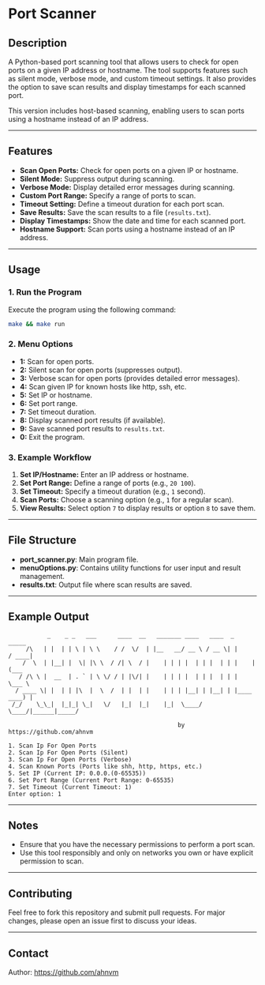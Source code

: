 # Port Scanner

## Description
A Python-based port scanning tool that allows users to check for open ports on a given IP address or hostname. The tool supports features such as silent mode, verbose mode, and custom timeout settings. It also provides the option to save scan results and display timestamps for each scanned port.

This version includes host-based scanning, enabling users to scan ports using a hostname instead of an IP address.

---

## Features
- **Scan Open Ports:** Check for open ports on a given IP or hostname.
- **Silent Mode:** Suppress output during scanning.
- **Verbose Mode:** Display detailed error messages during scanning.
- **Custom Port Range:** Specify a range of ports to scan.
- **Timeout Setting:** Define a timeout duration for each port scan.
- **Save Results:** Save the scan results to a file (`results.txt`).
- **Display Timestamps:** Show the date and time for each scanned port.
- **Hostname Support:** Scan ports using a hostname instead of an IP address.


---

## Usage
### 1. Run the Program
Execute the program using the following command:
```bash
make && make run
```

### 2. Menu Options
- **1:** Scan for open ports.
- **2:** Silent scan for open ports (suppresses output).
- **3:** Verbose scan for open ports (provides detailed error messages).
- **4:** Scan given IP for known hosts like http, ssh, etc.
- **5:** Set IP or hostname.
- **6:** Set port range.
- **7:** Set timeout duration.
- **8:** Display scanned port results (if available).
- **9:** Save scanned port results to `results.txt`.
- **0:** Exit the program.

### 3. Example Workflow
1. **Set IP/Hostname:** Enter an IP address or hostname.
2. **Set Port Range:** Define a range of ports (e.g., `20 100`).
3. **Set Timeout:** Specify a timeout duration (e.g., `1` second).
4. **Scan Ports:** Choose a scanning option (e.g., `1` for a regular scan).
5. **View Results:** Select option `7` to display results or option `8` to save them.

---

## File Structure
- **port_scanner.py**: Main program file.
- **menuOptions.py**: Contains utility functions for user input and result management.
- **results.txt**: Output file where scan results are saved.

---

## Example Output
```
           _    _ _   ___      ____  __   _______ ____   ____  _       _____
     /\   | |  | | \ | \ \    / /  \/  | |__   __/ __ \ / __ \| |     / ____|
    /  \  | |__| |  \| |\ \  / /| \  / |    | | | |  | | |  | | |    | (___  
   / /\ \ |  __  | . ` | \ \/ / | |\/| |    | | | |  | | |  | | |     \___ \
  / ____ \| |  | | |\  |  \  /  | |  | |    | | | |__| | |__| | |____ ____) |
 /_/    \_\_|  |_|_| \_|   \/   |_|  |_|    |_|  \____/ \____/|______|_____/
                                                                              
                                                by https://github.com/ahnvm

1. Scan Ip For Open Ports
2. Scan Ip For Open Ports (Silent)
3. Scan Ip For Open Ports (Verbose)
4. Scan Known Ports (Ports like shh, http, https, etc.)
5. Set IP (Current IP: 0.0.0.(0-65535))
6. Set Port Range (Current Port Range: 0-65535)
7. Set Timeout (Current Timeout: 1)
Enter option: 1
```

---

## Notes
- Ensure that you have the necessary permissions to perform a port scan.
- Use this tool responsibly and only on networks you own or have explicit permission to scan.

---

## Contributing
Feel free to fork this repository and submit pull requests. For major changes, please open an issue first to discuss your ideas.

---

## Contact
Author: https://github.com/ahnvm

